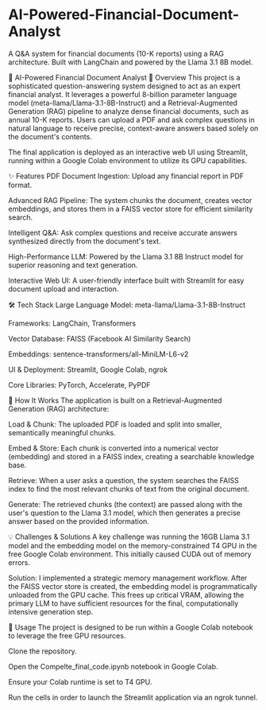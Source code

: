 # AI-Powered-Financial-Document-Analyst
A Q&amp;A system for financial documents (10-K reports) using a RAG architecture. Built with LangChain and powered by the Llama 3.1 8B model.


🤖 AI-Powered Financial Document Analyst
📜 Overview
This project is a sophisticated question-answering system designed to act as an expert financial analyst. It leverages a powerful 8-billion parameter language model (meta-llama/Llama-3.1-8B-Instruct) and a Retrieval-Augmented Generation (RAG) pipeline to analyze dense financial documents, such as annual 10-K reports. Users can upload a PDF and ask complex questions in natural language to receive precise, context-aware answers based solely on the document's contents.

The final application is deployed as an interactive web UI using Streamlit, running within a Google Colab environment to utilize its GPU capabilities.

✨ Features
PDF Document Ingestion: Upload any financial report in PDF format.

Advanced RAG Pipeline: The system chunks the document, creates vector embeddings, and stores them in a FAISS vector store for efficient similarity search.

Intelligent Q&A: Ask complex questions and receive accurate answers synthesized directly from the document's text.

High-Performance LLM: Powered by the Llama 3.1 8B Instruct model for superior reasoning and text generation.

Interactive Web UI: A user-friendly interface built with Streamlit for easy document upload and interaction.

🛠️ Tech Stack
Large Language Model: meta-llama/Llama-3.1-8B-Instruct

Frameworks: LangChain, Transformers

Vector Database: FAISS (Facebook AI Similarity Search)

Embeddings: sentence-transformers/all-MiniLM-L6-v2

UI & Deployment: Streamlit, Google Colab, ngrok

Core Libraries: PyTorch, Accelerate, PyPDF

🧠 How It Works
The application is built on a Retrieval-Augmented Generation (RAG) architecture:

Load & Chunk: The uploaded PDF is loaded and split into smaller, semantically meaningful chunks.

Embed & Store: Each chunk is converted into a numerical vector (embedding) and stored in a FAISS index, creating a searchable knowledge base.

Retrieve: When a user asks a question, the system searches the FAISS index to find the most relevant chunks of text from the original document.

Generate: The retrieved chunks (the context) are passed along with the user's question to the Llama 3.1 model, which then generates a precise answer based on the provided information.

💡 Challenges & Solutions
A key challenge was running the 16GB Llama 3.1 model and the embedding model on the memory-constrained T4 GPU in the free Google Colab environment. This initially caused CUDA out of memory errors.

Solution: I implemented a strategic memory management workflow. After the FAISS vector store is created, the embedding model is programmatically unloaded from the GPU cache. This frees up critical VRAM, allowing the primary LLM to have sufficient resources for the final, computationally intensive generation step.

🚀 Usage
The project is designed to be run within a Google Colab notebook to leverage the free GPU resources.

Clone the repository.

Open the Compelte_final_code.ipynb notebook in Google Colab.

Ensure your Colab runtime is set to T4 GPU.

Run the cells in order to launch the Streamlit application via an ngrok tunnel.
